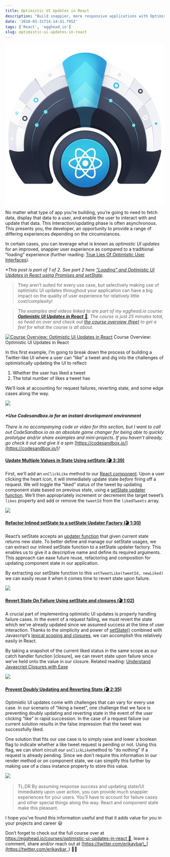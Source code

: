 ```yaml
---
title: Optimistic UI Updates in React
description: "Build snappier, more responsive applications with Optimistic UI Updates… and my 1st egghead.io course! \U0001F389"
date: '2018-03-31T14:14:41.795Z'
tags: ['React', 'egghead.io']
slug: optimistic-ui-updates-in-react
---
```


[![egghead.io course: Optimistic UI Updates with React](../2019-04-30-optimistic-ui-updates-in-react-using-component-state/egghead-Optimistic-UI-Update-Course.png)](https://egghead.io/courses/optimistic-ui-updates-in-react)

No matter what type of app you’re building, you’re going to need to fetch data, display that data to a user, and enable the user to interact with and update that data. This interaction/updating phase is often asynchronous. This presents you, the developer, an opportunity to provide a range of differing experiences depending on the circumstances.

In certain cases, you can leverage what is known as _optimistic UI updates_ for an improved, snappier user experience as compared to a traditional “loading” experience (further reading: [True Lies Of Optimistic User Interfaces](https://www.smashingmagazine.com/2016/11/true-lies-of-optimistic-user-interfaces/)).

_\*This post is part of 1 of 2. See part 2 here [“Loading” and Optimistic UI Updates in React using Promises and setState](/Loading-and-Optimistic-UI-Updates-in-React-using-Promises-and-setState)._

> They aren’t suited for every use case, but selectively making use of optimistic UI updates throughout your application can have a big impact on the quality of user experience for relatively little cost/complexity!

> _The examples and videos linked to are part of my egghead.io course:_ [**_Optimistic UI Updates in React_** 🔗](https://egghead.io/courses/optimistic-ui-updates-in-react)_. The course is just 25 minutes total, so head on over and check out_ [_the course overview (free)_](https://egghead.io/lessons/react-course-overview-optimistic-ui-updates-in-react) _to get a feel for what the course is all about._

[![Course Overview: Optimistic UI Updates in React](https://cdn-images-1.medium.com/max/800/1*UsZoPp0FQM0v63XbGHo2KQ.png)](https://egghead.io/lessons/react-course-overview-optimistic-ui-updates-in-react)
Course Overview: Optimistic UI Updates in React

In this first example, I’m going to break down the process of building a Twitter-like UI where a user can “like” a tweet and dig into the challenges of optimistically updating the UI to reflect:

1.  Whether the user has liked a tweet
2.  The total number of likes a tweet has

We’ll look at accounting for request failures, reverting state, and some edge cases along the way.

![](https://cdn-images-1.medium.com/max/800/1*i5iv7nAiQWdyuIlKDHidDA.gif)

#### _\*Use Codesandbox.io for an instant development environment_

_There is no accompanying code or video for this section, but I want to call out CodeSandbox.io as an absolute game changer for being able to quickly prototype and/or share examples and mini-projects. If you haven’t already, go check it out and give it a spin_ [https://codesandbox.io/](https://codesandbox.io/)_!_

#### [Update Multiple Values in State Using setState (🎬 3:39)](https://egghead.io/lessons/react-optimistically-update-multiple-values-in-state-using-react-s-setstate)

First, we’ll add an `onClickLike` method to our [React component](https://reactjs.org/docs/react-component.html). Upon a user clicking the heart icon, it will immediately update state _before_ firing off a request. We will toggle the “liked” status of the tweet by updating component state based on previous state, using a [setState updater function](https://reactjs.org/docs/react-component.html#setstate). We’ll then appropriately increment or decrement the target tweet’s `likes` property and add or remove the `tweetId` from the `likedTweets` array.

![](https://cdn-images-1.medium.com/max/800/1*gVXuTGuCp_sxnuyVjFNy6Q.png)

#### [Refactor Inlined setState to a setState Updater Factory (🎬 1:30)](https://egghead.io/lessons/react-refactor-inlined-setstate-function-to-a-setstate-updater-factory)

React’s setState accepts an [updater function](https://reactjs.org/docs/react-component.html#setstate) that given current state returns new state. To better define and manage our setState usages, we can extract our inlined setState function to a setState updater factory. This enables us to give it a descriptive name and define its required arguments. This approach can ease future reuse, refactoring and composition for updating component state in our application.

By extracting our setState function to this `setTweetLike(tweetId, newLiked)` we can easily reuse it when it comes time to revert state upon failure.

![](https://cdn-images-1.medium.com/max/800/1*z2bjw9Klhpjk91U9h6MvSQ.png)

#### [Revert State On Failure Using setState and closures (🎬 1:02)](https://egghead.io/lessons/react-revert-state-on-request-failure-using-setstate-and-closures)

A crucial part of implementing optimistic UI updates is properly handling failure cases. In the event of a request failing, we must revert the state which we’ve already updated since we assumed success at the time of user interaction. Thanks to the simplicity and power of [setState()](https://reactjs.org/docs/react-component.html#setstate) combined with Javascript’s [lexical scoping and closures](https://developer.mozilla.org/en-US/docs/Web/JavaScript/Closures), we can accomplish this relatively easily in React.

By taking a snapshot of the current liked status in the same scope as our catch handler function \[closure\], we can revert state upon failure since we’ve held onto the value in our closure. Related reading: [Understand Javascript Closures with Ease](http://javascriptissexy.com/understand-javascript-closures-with-ease/)

![](https://cdn-images-1.medium.com/max/800/1*9fZT1fYu-mlUWxr8Ne9gyA.png)

#### [Prevent Doubly Updating and Reverting State (🎬 2:35)](https://egghead.io/lessons/react-prevent-doubly-updating-and-reverting-state)

Optimistic UI updates come with challenges that can vary for every use case. In our scenario of “liking a tweet”, one challenge that we face is preventing doubly updating and reverting state in the event of the user clicking “like” in rapid succession. In the case of a request failure our current solution results in the false impression that the tweet was successfully liked.

One solution that fits our use case is to simply raise and lower a boolean flag to indicate whether a like tweet request is pending or not. Using this flag, we can short circuit our `onClickLike`method to "do nothing" if a request is already pending. Since we don’t require this information in our render method or on component state, we can simplify this further by making use of a class instance property to store this value.

![](https://cdn-images-1.medium.com/max/800/1*Qp0stqOnvy7GMi_QrHa6ww.png)

> TL;DR By assuming response success and updating state/UI immediately upon user action, you can provide much snappier experiences for your users. You’ll have to account for failure cases and other special things along the way. React and component state make this pleasant.

I hope you’ve found this information useful and that it adds value for you in your projects and career 😃

Don’t forget to check out the full course over at [https://egghead.io/courses/optimistic-ui-updates-in-react 🔗](https://egghead.io/courses/optimistic-ui-updates-in-react), leave a comment, share and/or reach out at [https://twitter.com/erikaybar\_](https://twitter.com/erikaybar_) 👋🏼
